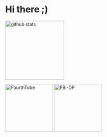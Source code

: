 # Hi there ;)

<img alt="github stats" height="184px" src="https://github-readme-stats.vercel.app/api?username=2b-zipper&count_private=true&show_icons=true&show_icons=true&theme=github_dark" />
<p align="left"> 
  <img alt="FourthTube" height="149px" src="https://github-readme-stats.vercel.app/api/pin/?username=2b-zipper&repo=FourthTube&theme=github_dark" />
  <img alt="FBI-DP" height="149px" src="https://github-readme-stats.vercel.app/api/pin/?username=2b-zipper&repo=FBI-DarkPlus&theme=github_dark" />

